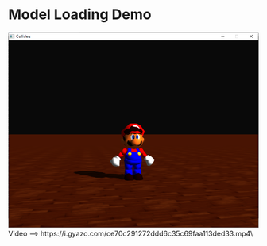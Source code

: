 # Model Loading Demo
<img src="https://github.com/ericfredericks/model-loading-demo/blob/main/img.png?raw=true" alt="Screenshot" width="600">
Video --> https://i.gyazo.com/ce70c291272ddd6c35c69faa113ded33.mp4\
